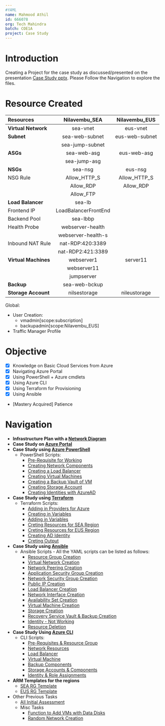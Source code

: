 ```yaml
---
#YAML
name: Mahmood Athil
id: 666078
org: Tech Mahindra
batch: COE1A
project: Case Study
---
```


# Introduction
Creating a Project for the case study as discussed/presented on the presentation [Case Study pptx](./AzureCase_TM_coe_v2.pptx). Please Follow the Navigation to explore the files.

# Resource Created
|Resources | Nilavembu_SEA | Nilavembu_EUS |
|:--|:--:|:--:|
|**Virtual Network**|sea-vnet|eus-vnet |
|**Subnet**|sea-web-subnet|eus-web-subnet|
||sea-jump-subnet||
|**ASGs**|sea-web-asg|eus-web-asg|
||sea-jump-asg||
|**NSGs**|sea-nsg|eus-nsg|
|NSG Rule|Allow_HTTP_S|Allow_HTTP_S|
||Allow_RDP|Allow_RDP|
||Allow_FTP||
|**Load Balancer**|sea-lb||
|Frontend IP|LoadBalancerFrontEnd||
|Backend Pool|sea-lbbp||
|Health Probe|webserver-health||
||webserver-health-s||
|Inbound NAT Rule|nat-RDP:420:3389||
||nat-RDP2:421:3389||
|**Virtual Machines**|webserver1|server11|
||webserver11||
||jumpserver||
|**Backup**|sea-web-bckup||
|**Storage Account**|nilsestorage|nileustorage|

Global:
- User Creation:
	- vmadmin[scope:subscription]
	- backupadmin[scope:Nilavembu_EUS]
- Traffic Manager Profile


# Objective
- [x] Knowledge on Basic Cloud Services from Azure
- [x] Navigating Azure Portal
- [x] Using PowerShell + Azure cmdlets
- [x] Using Azure CLI
- [x] Using Terraform for Provisioning
- [x] Using Ansible
- [Mastery Acquired] Patience

# Navigation
- **Infrastructure Plan with a [Network Diagram](./Case_Study%20Implementation.pdf)**
- **Case Study on [Azure Portal](./Portal/Azure%20Portal.md)**
- **Case Study using [Azure PowerShell](./PowerShell/Azure%20PowerShell.md)**
	- PowerShell Scripts:
		- [Pre-Requisite for Working](./PowerShell/000prerequisite.ps1)
		- [Creating Network Components](./PowerShell/001network.ps1)
		- [Creating a Load Balancer](./PowerShell/002loadbalancer.ps1)
		- [Creating Virtual Machines](./PowerShell/003virtualmachine.ps1)
		- [Creating a Backup Vault of VM](./PowerShell/004backup.ps1)
		- [Creating Storage Account](./PowerShell/005storage.ps1)
		- [Creating Identities with AzureAD](./PowerShell/006identity.ps1)
- **Case Study using [Terraform](./Terraform/Terraform.md)**
	- Terraform Scripts:
		- [Adding in Providers for Azure](./Terraform/provider.tf)
		- [Creating in Variables](./Terraform/variables.tf)
		- [Adding in Variables](./Terraform/terraform.tfvars)
		- [Creting Resources for SEA Region](./Terraform/main_sea.tf)
		- [Creting Resources for EUS Region](./Terraform/main_eus.tf)
		- [Creating AD Identity](./Terraform/ad_identity.tf)
		- [Creting Output](./Terraform/output.tf)
- **Case Study using [Ansible](../Ansible/Ansible.md)**
	- Ansible Scripts - All the YAML scripts can be listed as follows:
		- [Resource Group Creation](Ansible/playbook_01rg.yaml)
		- [Virtual Network Creation](Ansible/playbook_02anetwork.yaml)
		- [Network Peering Creation](Ansible/playbook_02bpeer.yaml)
		- [Application Security Group Creation](Ansible/playbook_03asg.yaml)
		- [Network Security Group Creation](Ansible/playbook_04nsg.yaml)
		- [Public IP Creation](Ansible/playbook_05pubip.yaml)
		- [Load Balancer Creation](Ansible/playbook_06lb.yaml)
		- [Network Interface Creation](Ansible/playbook_07nic.yaml)
		- [Availability Set Creation](Ansible/playbook_08avs.yaml)
		- [Virtual Machine Creation](Ansible/playbook_09vm.yaml)
		- [Storage Creation](Ansible/playbook_10strg.yaml)
		- [Recovery Service Vault & Backup Creation](Ansible/playbook_11bkp.yaml)
		- [Identity - Not Working](Ansible/playbook_12identity.yaml)
		- [Resource Deletion](Ansible/playbook_13del.yaml)
- **Case Study Using [Azure CLI](CLI/Azure%20CLI.md)**
	- CLI Scripts:
		- [Pre-Requisites & Resource Group](CLI/000prerequisite.sh)
		- [Network Resources](CLI/001network.sh)
		- [Load Balancer](CLI/002loadbalancer.sh)
		- [Virtual Machine](CLI/003virtualmachine.sh)
		- [Backup Components](CLI/004bkp.sh)
		- [Storage Accounts & Components](CLI/005strg.sh)
		- [Identity & Role Assignments](CLI/006identity.sh)
- **ARM Templates for the regions**
	- [SEA RG Template](ARM%20Template/sea_rg/template.json)
	- [EUS RG Template](ARM%20Template/eus_rg/template.json)
- Other Previous Tasks
	- [All Initial Assessment](Previous%20Task/Assessment/)
	- Misc Tasks
		- [Function to Add VMs with Data Disks](Previous%20Task/Tasks/New-AzVMwithDisk.ps1)
		- [Random Network Creation](Previous%20Task/Tasks/NetworkCreation.ps1) 